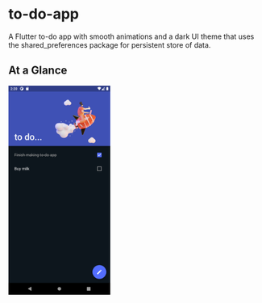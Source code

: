 # to-do-app

A Flutter to-do app with smooth animations and a dark UI theme that uses the shared_preferences package for persistent store of data.

## At a Glance

<img src='assets/todo.png' width='40%' height='40%'>

